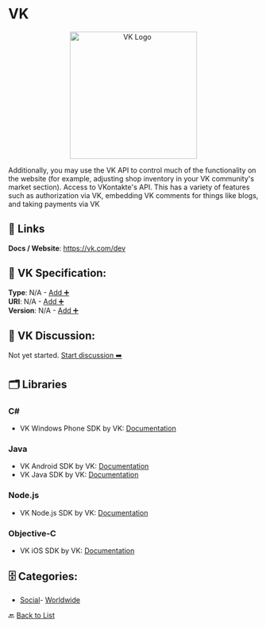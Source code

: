 # VK
<p align="center">
    <img width="256" src="https://raw.githubusercontent.com/apis-list/apis-list/main/apis/vk/logo_256x256.png" alt="VK Logo"/>
</p>
Additionally, you may use the VK API to control much of the functionality on the website (for example, adjusting shop inventory in your VK community's market section). Access to VKontakte's API. This has a variety of features such as authorization via VK, embedding VK comments for things like blogs, and taking payments via VK

##  🔗 Links
**Docs / Website**: https://vk.com/dev

## 🧬 VK Specification:
**Type**: N/A - [Add ➕](https://github.com/apis-list/apis-list/edit/main/apis.yaml#L18970)  
**URI**: N/A - [Add ➕](https://github.com/apis-list/apis-list/edit/main/apis.yaml#L18970)  
**Version**: N/A - [Add ➕](https://github.com/apis-list/apis-list/edit/main/apis.yaml#L18970)

## 💬 VK Discussion:
Not yet started. [Start discussion ➡️](https://github.com/apis-list/apis-list/discussions/new)

## 🗂️ Libraries
### C#
- VK Windows Phone SDK by VK: [Documentation](https://github.com/VKCOM/vk-windowsphone-sdk)
### Java
- VK Android SDK by VK: [Documentation](https://github.com/VKCOM/vk-android-sdk)
- VK Java SDK by VK: [Documentation](https://github.com/VKCOM/vk-java-sdk)
### Node.js
- VK Node.js SDK by VK: [Documentation](https://github.com/VKCOM/node-vk-call)
### Objective-C
- VK iOS SDK by VK: [Documentation](https://github.com/VKCOM/vk-ios-sdk)


## 🗄️ Categories:
- [Social](https://github.com/apis-list/apis-list#social-)- [Worldwide](https://github.com/apis-list/apis-list#worldwide-)

🔙  [Back to List](https://github.com/apis-list/apis-list)
